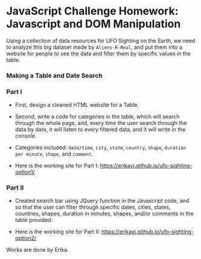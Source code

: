 # JavaScript Challenge Homework: Javascript and DOM Manipulation

Using a collection of data resources for UFO Sighting on the Earth, 
we need to analyze this big dataset made by `Aliens-R-Real`, and 
put them into a website for people to see the data and filter them by
specific values in the table. 

### Making a Table and Date Search 

### Part I

* First, design a cleaned HTML website for a Table.

* Second, write a code for categories in the table, which will 
search through the whole page, and, every time the user search
through the data by date, it will listen to every filtered data, and
it will write in the console.  

* Categories included: `date/time`, `city`, `state`, `country`, `shape`,
`duration per minute`, `shape`, and `comment`.

* Here is the working site for Part I: https://erikayi.github.io/ufo-sighting-option1/

### Part II

* Created search bar using JQuery function in the Javascript code, and so that 
the user can filter through specific dates, cities, states, countries, shapes,
duration in minutes, shapes, and/or comments in the table provided.

* Here is the working site for Part II: https://erikayi.github.io/ufo-sighting-option2/

Works are done by Erika.